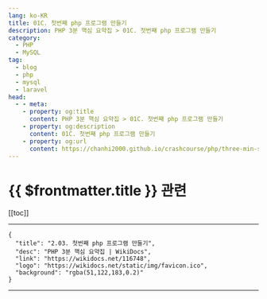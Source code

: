 ```yaml
---
lang: ko-KR
title: 01C. 첫번째 php 프로그램 만들기
description: PHP 3분 핵심 요약집 > 01C. 첫번째 php 프로그램 만들기
category: 
  - PHP
  - MySQL
tag: 
  - blog
  - php
  - mysql
  - laravel
head:
  - - meta:
    - property: og:title
      content: PHP 3분 핵심 요약집 > 01C. 첫번째 php 프로그램 만들기
    - property: og:description
      content: 01C. 첫번째 php 프로그램 만들기
    - property: og:url
      content: https://chanhi2000.github.io/crashcourse/php/three-min-summary/01-basics/01C.html
---
```


# {{ $frontmatter.title }} 관련

[[toc]]

---

```component VPCard
{
  "title": "2.03. 첫번째 php 프로그램 만들기",
  "desc": "PHP 3분 핵심 요약집 | WikiDocs",
  "link": "https://wikidocs.net/116748",
  "logo": "https://wikidocs.net/static/img/favicon.ico",
  "background": "rgba(51,122,183,0.2)"
}
```

---

<TagLinks />